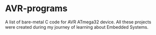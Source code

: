 # AVR-programs

A list of bare-metal C code for AVR ATmega32 device. All these projects were created during my journey of learning about Embedded Systems.
